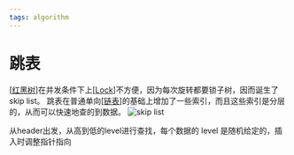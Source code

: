 ```yaml
---
tags: algorithm
---
```

# 跳表

[[红黑树]]在并发条件下上[[Lock]]不方便，因为每次旋转都要锁子树，因而诞生了 skip list。
跳表在普通单向[[链表]]的基础上增加了一些索引，而且这些索引是分层的，从而可以快速地查的到数据。
![skip list](https://pic2.zhimg.com/80/v2-a78099a1347aa36d2599a6d78849a4ad_1440w.jpg)

从header出发，从高到低的level进行查找，每个数据的 level 是随机给定的，插入时调整指针指向

[//begin]: # "Autogenerated link references for markdown compatibility"
[红黑树]: 红黑树.md "红黑树"
[Lock]: <../../operating system/并发/Lock.md> "Lock"
[链表]: 链表.md "链表"
[//end]: # "Autogenerated link references"
